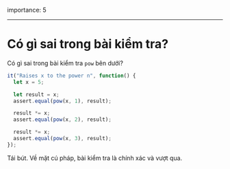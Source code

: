 importance: 5

---

# Có gì sai trong bài kiểm tra?

Có gì sai trong bài kiểm tra `pow` bên dưới?

```js
it("Raises x to the power n", function() {
  let x = 5;

  let result = x;
  assert.equal(pow(x, 1), result);

  result *= x;
  assert.equal(pow(x, 2), result);

  result *= x;
  assert.equal(pow(x, 3), result);
});
```

Tái bút. Về mặt cú pháp, bài kiểm tra là chính xác và vượt qua.
